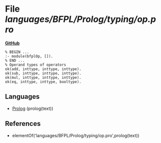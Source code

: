 # File _languages/BFPL/Prolog/typing/op.pro_
**[GitHub](https://github.com/softlang/yas/blob/master/languages/BFPL/Prolog/typing/op.pro)**
```
% BEGIN ...
:- module(bfplOp, []).
% END ...
% Operand types of operators
ok(add, inttype, inttype, inttype).
ok(sub, inttype, inttype, inttype).
ok(mul, inttype, inttype, inttype).
ok(eq, inttype, inttype, booltype).
```

## Languages
* [Prolog](../languages/Prolog.md) (prolog(text))

## References
* elementOf('languages/BFPL/Prolog/typing/op.pro',prolog(text))
